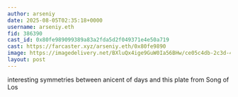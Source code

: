```yaml
---
author: arseniy
date: 2025-08-05T02:35:18+0000
username: arseniy.eth
fid: 386390
cast_id: 0x80fe989099389a83a2fda5d2f049371e4e50a719
cast: https://farcaster.xyz/arseniy.eth/0x80fe9890
image: https://imagedelivery.net/BXluQx4ige9GuW0Ia56BHw/ce05c4db-2c3d-4108-d518-6fba60051f00/original
layout: post
---
```

interesting symmetries between anicent of days and this plate from Song of Los  

<img src='https://imagedelivery.net/BXluQx4ige9GuW0Ia56BHw/ce05c4db-2c3d-4108-d518-6fba60051f00/original' alt='' referrerpolicy='no-referrer'/>